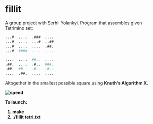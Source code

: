 # fillit

A group project with Serhii Yolankyi.
Program that assembles given Tetrimino set:

```bash
...#  ....  .###  ....
...#  ....  ...#  ..##
...#  ....  ....  .##.
...#  ####  ....  ....

....  ....  ##..  ....
.##.  ....  .#..  ###.
.##.  ##..  .#..  .#..
....  .##.  ....  ....
```

Altogether in the smallest possible square using <b>Knuth's Algorithm X<b/>.

![speed](https://github.com/vrudyka/fillit/blob/master/screenshot.png)

To launch:
1. make
2. ./fillit tetri.txt
